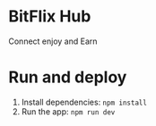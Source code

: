 # BitFlix Hub

Connect enjoy and Earn

# Run and deploy 

1. Install dependencies:
   `npm install`
3. Run the app:
   `npm run dev`
